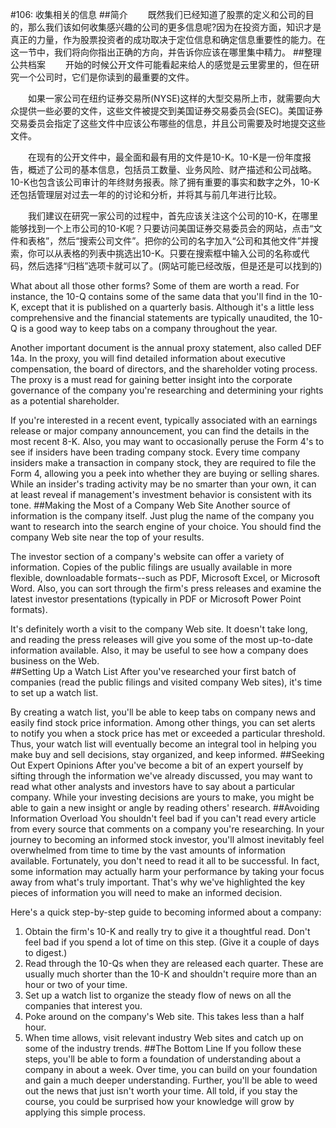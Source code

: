 #106: 收集相关的信息
##简介
　　既然我们已经知道了股票的定义和公司的目的，那么我们该如何收集感兴趣的公司的更多信息呢?因为在投资方面，知识才是真正的力量，作为股票投资者的成功取决于定位信息和确定信息重要性的能力。在这一节中，我们将向你指出正确的方向，并告诉你应该在哪里集中精力。
##整理公共档案
　　开始的时候公开文件可能看起来给人的感觉是云里雾里的，但在研究一个公司时，它们是你读到的最重要的文件。

　　如果一家公司在纽约证券交易所(NYSE)这样的大型交易所上市，就需要向大众提供一些必要的文件，这些文件被提交到美国证券交易委员会(SEC)。美国证券交易委员会指定了这些文件中应该公布哪些的信息，并且公司需要及时地提交这些文件。

　　在现有的公开文件中，最全面和最有用的文件是10-K。10-K是一份年度报告，概述了公司的基本信息，包括员工数量、业务风险、财产描述和公司战略。10-K也包含该公司审计的年终财务报表。除了拥有重要的事实和数字之外，10-K还包括管理层对过去一年的的讨论和分析，并将其与前几年进行比较。

　　我们建议在研究一家公司的过程中，首先应该关注这个公司的10-K，在哪里能够找到一个上市公司的10-K呢？只要访问美国证券交易委员会的网站，点击“文件和表格”，然后“搜索公司文件”。把你的公司的名字加入“公司和其他文件”并搜索，你可以从表格的列表中挑选出10-K。只要在搜索框中输入公司的名称或代码，然后选择“归档”选项卡就可以了。(网站可能已经改版，但是还是可以找到的)

What about all those other forms? Some of them are worth a read. For instance, the 10-Q contains some of the same data that you'll find in the 10-K, except that it is published on a quarterly basis. Although it's a little less comprehensive and the financial statements are typically unaudited, the 10-Q is a good way to keep tabs on a company throughout the year.


Another important document is the annual proxy statement, also called DEF 14a. In the proxy, you will find detailed 
information about executive compensation, the board of directors, and the shareholder voting process. The proxy is a 
must read for gaining better insight into the corporate governance of the company you're researching and determining 
your rights as a potential shareholder.

If you're interested in a recent event, typically associated with an earnings release or major company announcement, 
you can find the details in the most recent 8-K. Also, you may want to occasionally peruse the Form 4's to see if 
insiders have been trading company stock. Every time company insiders make a transaction in company stock, they are 
required to file the Form 4, allowing you a peek into whether they are buying or selling shares. While an insider's 
trading activity may be no smarter than your own, it can at least reveal if management's investment behavior is 
consistent with its tone. 
##Making the Most of a Company Web Site
Another source of information is the company itself. Just plug the name of the company you want to research into the 
search engine of your choice. You should find the company Web site near the top of your results.

The investor section of a company's website can offer a variety of information. Copies of the public filings are 
usually available in more flexible, downloadable formats--such as PDF, Microsoft Excel, or Microsoft Word. Also, 
you can sort through the firm's press releases and examine the latest investor presentations (typically in PDF or 
Microsoft Power Point formats).

It's definitely worth a visit to the company Web site. It doesn't take long, and reading the press releases will 
give you some of the most up-to-date information available. Also, it may be useful to see how a company does business 
on the Web.  
##Setting Up a Watch List
After you've researched your first batch of companies (read the public filings and visited company Web sites), 
it's time to set up a watch list.

By creating a watch list, you'll be able to keep tabs on company news and easily find stock price information. 
Among other things, you can set alerts to notify you when a stock price has met or exceeded a particular threshold. 
Thus, your watch list will eventually become an integral tool in helping you make buy and sell decisions, stay 
organized, and keep informed.
##Seeking Out Expert Opinions
After you've become a bit of an expert yourself by sifting through the information we've already discussed, you 
may want to read what other analysts and investors have to say about a particular company. While your investing 
decisions are yours to make, you might be able to gain a new insight or angle by reading others' research. 
##Avoiding Information Overload
You shouldn't feel bad if you can't read every article from every source that comments on a company you're researching. In 
your journey to becoming an informed stock investor, you'll almost inevitably feel overwhelmed from time to time by the 
vast amounts of information available. Fortunately, you don't need to read it all to be successful. In fact, some 
information may actually harm your performance by taking your focus away from what's truly important. That's why 
we've highlighted the key pieces of information you will need to make an informed decision.

Here's a quick step-by-step guide to becoming informed about a company:
1. Obtain the firm's 10-K and really try to give it a thoughtful read. Don't feel bad if you spend a lot of time on 
this step. (Give it a couple of days to digest.)
2. Read through the 10-Qs when they are released each quarter. These are usually much shorter than the 10-K and 
shouldn't require more than an hour or two of your time.
3. Set up a watch list to organize the steady flow of news on all the companies that interest you.
4. Poke around on the company's Web site. This takes less than a half hour.
5. When time allows, visit relevant industry Web sites and catch up on  some of the industry trends.
##The Bottom Line
If you follow these steps, you'll be able to form a foundation of understanding about a company in about a week. Over 
time, you can build on your foundation and gain a much deeper understanding. Further, you'll be able to weed out the 
news that just isn't worth your time. All told, if you stay the course, you could be surprised how your knowledge will 
grow by applying this simple process.
